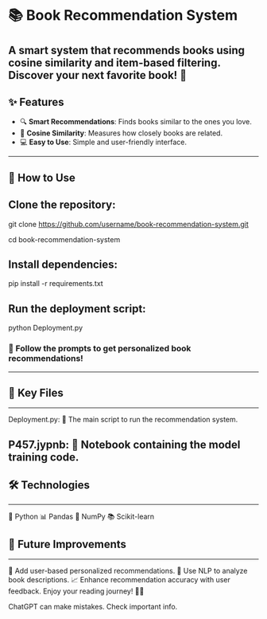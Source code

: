 # 📚 Book Recommendation System

A smart system that recommends books using **cosine similarity** and **item-based filtering**. Discover your next favorite book! 🌟
---

## ✨ Features

- 🔍 **Smart Recommendations**: Finds books similar to the ones you love.  
- 📏 **Cosine Similarity**: Measures how closely books are related.  
- 💻 **Easy to Use**: Simple and user-friendly interface.  

---

## 🚀 How to Use

## Clone the repository:  
  
   git clone https://github.com/username/book-recommendation-system.git
   
   cd book-recommendation-system
   
## Install dependencies:

pip install -r requirements.txt

## Run the deployment script:

python Deployment.py

### 🎯 Follow the prompts to get personalized book recommendations!
---

## 📂 Key Files
---

Deployment.py: 🚦 The main script to run the recommendation system.

P457.jypnb: 📘 Notebook containing the model training code.
---

## 🛠️ Technologies
---

🐍 Python
📊 Pandas
🔢 NumPy
📚 Scikit-learn

## 🌱 Future Improvements
---

🤝 Add user-based personalized recommendations.
📝 Use NLP to analyze book descriptions.
📈 Enhance recommendation accuracy with user feedback.
Enjoy your reading journey! 📖✨










ChatGPT can make mistakes. Check important info.
